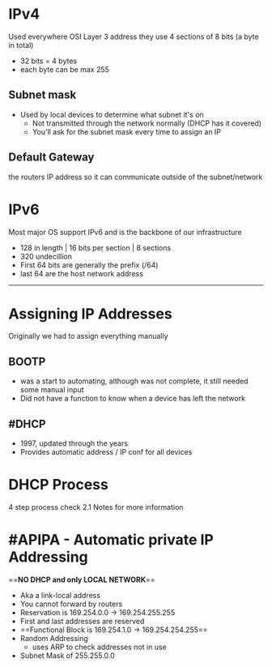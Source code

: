 # IPv4
Used everywhere
OSI Layer 3 address
they use 4 sections of 8 bits (a byte in total)
- 32 bits = 4 bytes
- each byte can be max 255
## Subnet mask
- Used by local devices to determine what subnet it's on
	- Not transmitted through the network normally (DHCP has it covered)
	- You'll ask for the subnet mask every time to assign an IP
## Default Gateway
the routers IP address so it can communicate outside of the subnet/network

# IPv6
Most major OS support IPv6 and is the backbone of our infrastructure
- 128 in length | 16 bits per section | 8 sections
- 320 undecillion
- First 64 bits are generally the prefix (/64)
- last 64 are the host network address
---
# Assigning IP Addresses
Originally we had to assign everything manually
## BOOTP
- was a start to automating, although was not complete, it still needed some manual input
- Did not have a function to know when a device has left the network
## #DHCP
- 1997, updated through the years
- Provides automatic address / IP conf for all devices
# DHCP Process
4 step process check 2.1 Notes for more information

# #APIPA - Automatic private IP Addressing
==**NO DHCP and only LOCAL NETWORK**==
- Aka a link-local address
- You cannot forward by routers
- Reservation is 169.254.0.0 -> 169.254.255.255
- First and last addresses are reserved
- ==Functional Block is 169.254.1.0 -> 169.254.254.255==
- Random Addressing
	- uses ARP to check addresses not in use
- Subnet Mask of 255.255.0.0